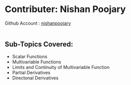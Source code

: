 # Contributer: Nishan Poojary
Github Account : <a href="https://github.com/nishanpoojary">nishanpoojary</a>
<br/></br>
## Sub-Topics Covered:
+ Scalar Functions
+ Multivariable Functions
+ Limits and Continuity of Multivariable Function
+ Partial Derivatives
+ Directonal Derivatives
